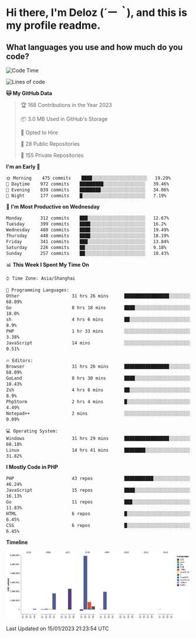 # **Hi there, I'm Deloz (*´ー｀*), and this is my profile readme.**
<!--  [![Profile views](https://gpvc.arturio.dev/dank-del)](https://github.com/dank-del) -->
## **What languages you use and how much do you code?**

<!--START_SECTION:waka-->
![Code Time](http://img.shields.io/badge/Code%20Time-722%20hrs%2023%20mins-blue)

![Lines of code](https://img.shields.io/badge/From%20Hello%20World%20I%27ve%20Written-13%20Million%20lines%20of%20code-blue)

**🐱 My GitHub Data** 

> 🏆 168 Contributions in the Year 2023
 > 
> 📦 3.0 MB Used in GitHub's Storage 
 > 
> 💼 Opted to Hire
 > 
> 📜 28 Public Repositories 
 > 
> 🔑 155 Private Repositories  
 > 
**I'm an Early 🐤** 

```text
🌞 Morning    475 commits    ████░░░░░░░░░░░░░░░░░░░░░   19.29% 
🌆 Daytime    972 commits    █████████░░░░░░░░░░░░░░░░   39.46% 
🌃 Evening    839 commits    ████████░░░░░░░░░░░░░░░░░   34.06% 
🌙 Night      177 commits    █░░░░░░░░░░░░░░░░░░░░░░░░   7.19%

```
📅 **I'm Most Productive on Wednesday** 

```text
Monday       312 commits    ███░░░░░░░░░░░░░░░░░░░░░░   12.67% 
Tuesday      399 commits    ████░░░░░░░░░░░░░░░░░░░░░   16.2% 
Wednesday    480 commits    ████░░░░░░░░░░░░░░░░░░░░░   19.49% 
Thursday     448 commits    ████░░░░░░░░░░░░░░░░░░░░░   18.19% 
Friday       341 commits    ███░░░░░░░░░░░░░░░░░░░░░░   13.84% 
Saturday     226 commits    ██░░░░░░░░░░░░░░░░░░░░░░░   9.18% 
Sunday       257 commits    ██░░░░░░░░░░░░░░░░░░░░░░░   10.43%

```


📊 **This Week I Spent My Time On** 

```text
⌚︎ Time Zone: Asia/Shanghai

💬 Programming Languages: 
Other                    31 hrs 26 mins      █████████████████░░░░░░░░   68.09% 
Go                       8 hrs 18 mins       ████░░░░░░░░░░░░░░░░░░░░░   18.0% 
sh                       4 hrs 6 mins        ██░░░░░░░░░░░░░░░░░░░░░░░   8.9% 
PHP                      1 hr 33 mins        ░░░░░░░░░░░░░░░░░░░░░░░░░   3.38% 
JavaScript               14 mins             ░░░░░░░░░░░░░░░░░░░░░░░░░   0.51%

🔥 Editors: 
Browser                  31 hrs 26 mins      █████████████████░░░░░░░░   68.09% 
GoLand                   8 hrs 30 mins       ████░░░░░░░░░░░░░░░░░░░░░   18.43% 
Zsh                      4 hrs 6 mins        ██░░░░░░░░░░░░░░░░░░░░░░░   8.9% 
PhpStorm                 2 hrs 4 mins        █░░░░░░░░░░░░░░░░░░░░░░░░   4.49% 
Notepad++                2 mins              ░░░░░░░░░░░░░░░░░░░░░░░░░   0.09%

💻 Operating System: 
Windows                  31 hrs 29 mins      █████████████████░░░░░░░░   68.18% 
Linux                    14 hrs 41 mins      ████████░░░░░░░░░░░░░░░░░   31.82%

```

**I Mostly Code in PHP** 

```text
PHP                      43 repos            ███████████░░░░░░░░░░░░░░   46.24% 
JavaScript               15 repos            ████░░░░░░░░░░░░░░░░░░░░░   16.13% 
Go                       11 repos            ███░░░░░░░░░░░░░░░░░░░░░░   11.83% 
HTML                     6 repos             █░░░░░░░░░░░░░░░░░░░░░░░░   6.45% 
CSS                      6 repos             █░░░░░░░░░░░░░░░░░░░░░░░░   6.45%

```


**Timeline**

![Chart not found](https://raw.githubusercontent.com/deloz/deloz/main/charts/bar_graph.png) 


 Last Updated on 15/01/2023 21:23:54 UTC
<!--END_SECTION:waka-->
